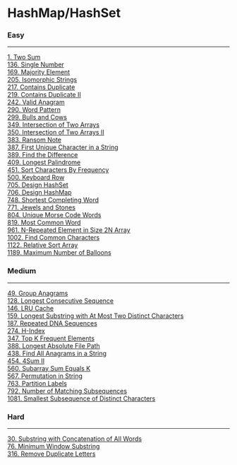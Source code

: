 # HashMap/HashSet

### Easy
---
[1. Two Sum](../solutions/0001-Two%20Sum.md)</br>
[136. Single Number](../solutions/0136-Single%20Number.md)</br>
[169. Majority Element](../solutions/0169-Majority%20Element.md)</br>
[205. Isomorphic Strings](../solutions/0205-Isomorphic%20Strings.md)</br>
[217. Contains Duplicate](../solutions/0217-Contains%20Duplicate.md)</br>
[219. Contains Duplicate II](../solutions/0219-Contains%20Duplicate%20II.md)</br>
[242. Valid Anagram](../solutions/0242-Valid%20Anagram.md)</br>
[290. Word Pattern](../solutions/0290-Word%20Pattern.md)</br>
[299. Bulls and Cows](../solutions/0299-Bulls%20and%20Cows.md)</br>
[349. Intersection of Two Arrays](../solutions/0349-Intersection%20of%20Two%20Arrays.md)</br>
[350. Intersection of Two Arrays II](../solutions/0350-Intersection%20of%20Two%20Arrays%20II.md)</br>
[383. Ransom Note](../solutions/0383-Ransom%20Note.md)</br>
[387. First Unique Character in a String](../solutions/0387-First%20Unique%20Character%20in%20a%20String.md)</br>
[389. Find the Difference](../solutions/0389-Find%20the%20Difference.md)</br>
[409. Longest Palindrome](../solutions/0409-Longest%20Palindrome.md)</br>
[451. Sort Characters By Frequency](../solutions/0451-Sort%20Characters%20By%20Frequency.md)</br>
[500. Keyboard Row](../solutions/0500-Keyboard%20Row.md)</br>
[705. Design HashSet](../solutions/0705-Design%20HashSet.md)</br>
[706. Design HashMap](../solutions/0706-Design%20HashMap.md)</br>
[748. Shortest Completing Word](../solutions/0748-Shortest%20Completing%20Word.md)</br>
[771. Jewels and Stones](../solutions/0771-Jewels%20and%20Stones.md)</br>
[804. Unique Morse Code Words](../solutions/0804-Unique%20Morse%20Code%20Words.md)</br>
[819. Most Common Word](../solutions/0819-Most%20Common%20Word.md)</br>
[961. N-Repeated Element in Size 2N Array](../solutions/0961-N-Repeated%20Element%20in%20Size%202N%20Array.md)</br>
[1002. Find Common Characters](../solutions/1002-Find%20Common%20Characters.md)</br>
[1122. Relative Sort Array](../solutions/1122-Relative%20Sort%20Array.md)</br>
[1189. Maximum Number of Balloons](../solutions/1189-Maximum%20Number%20of%20Balloons.md)</br>

### Medium
---
[49. Group Anagrams](../solutions/0049-Group%20Anagrams.md)</br>
[128. Longest Consecutive Sequence](../solutions/0128-Longest%20Consecutive%20Sequence.md)</br>
[146. LRU Cache](../solutions/0146-LRU%20Cache.md)</br>
[159. Longest Substring with At Most Two Distinct Characters](../solutions/0159-Longest%20Substring%20with%20At%20Most%20Two%20Distinct%20Characters.md)</br>
[187. Repeated DNA Sequences](../solutions/0187-Repeated%20DNA%20Sequences.md)</br>
[274. H-Index](../solutions/0274-H-Index.md)</br>
[347. Top K Frequent Elements](../solutions/0347-Top%20K%20Frequent%20Elements.md)</br>
[388. Longest Absolute File Path](../solutions/0388-Longest%20Absolute%20File%20Path.md)</br>
[438. Find All Anagrams in a String](../solutions/0438-Find%20All%20Anagrams%20in%20a%20String.md)</br>
[454. 4Sum II](../solutions/0454-4Sum%20II.md)</br>
[560. Subarray Sum Equals K](../solutions/0560-Subarray%20Sum%20Equals%20K.md)</br>
[567. Permutation in String](../solutions/0567-Permutation%20in%20String.md)</br>
[763. Partition Labels](../solutions/0763-Partition%20Labels.md)</br>
[792. Number of Matching Subsequences](../solutions/0792-Number%20of%20Matching%20Subsequences.md)</br>
[1081. Smallest Subsequence of Distinct Characters](../solutions/1081-Smallest%20Subsequence%20of%20Distinct%20Characters.md)</br>

### Hard
---
[30. Substring with Concatenation of All Words](../solutions/0030-Substring%20with%20Concatenation%20of%20All%20Words.md)</br>
[76. Minimum Window Substring](../solutions/0076-Minimum%20Window%20Substring.md)</br>
[316. Remove Duplicate Letters](../solutions/0316-Remove%20Duplicate%20Letters.md)</br>